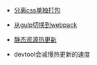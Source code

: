 - [分离css单独打包](https://www.jianshu.com/p/439764e3eff2)
- [从gulp切换到webpack](https://www.valentinog.com/blog/from-gulp-to-webpack-quickstart/)
- [静态资源热更新](https://github.com/ruanyf/webpack-demos#demo15-hot-module-replacement-source)

- devtool会减慢热更新的速度

